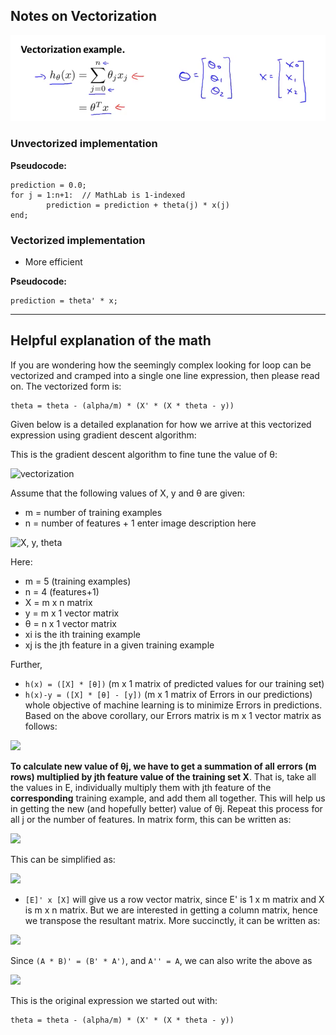 ## Notes on Vectorization

![vectorization](https://github.com/zee-nguyen/Stanford_Machine_Learning/blob/master/assets/vectorization.png?raw=true)

### Unvectorized implementation

**Pseudocode:**

```
prediction = 0.0;
for j = 1:n+1:  // MathLab is 1-indexed
        prediction = prediction + theta(j) * x(j)
end;
```

### Vectorized implementation

- More efficient

**Pseudocode:**

```
prediction = theta' * x;
```

---

## Helpful explanation of the math

If you are wondering how the seemingly complex looking for loop can be vectorized and cramped into a single one line expression, then please read on. The vectorized form is:

```
theta = theta - (alpha/m) * (X' * (X * theta - y))
```

Given below is a detailed explanation for how we arrive at this vectorized expression using gradient descent algorithm:

This is the gradient descent algorithm to fine tune the value of θ:

![vectorization](https://i.stack.imgur.com/kFsJC.png)

Assume that the following values of X, y and θ are given:

- m = number of training examples
- n = number of features + 1
enter image description here

![X, y, theta](https://i.stack.imgur.com/Cdilc.png)

Here:

- m = 5 (training examples)
- n = 4 (features+1)
- X = m x n matrix
- y = m x 1 vector matrix
- θ = n x 1 vector matrix
- xi is the ith training example
- xj is the jth feature in a given training example

Further,

- `h(x) = ([X] * [θ])` (m x 1 matrix of predicted values for our training set)
- `h(x)-y = ([X] * [θ] - [y])` (m x 1 matrix of Errors in our predictions)
whole objective of machine learning is to minimize Errors in predictions. Based on the above corollary, our Errors matrix is m x 1 vector matrix as follows:

![](https://i.stack.imgur.com/W8ath.png)

**To calculate new value of θj, we have to get a summation of all errors (m rows) multiplied by jth feature value of the training set X**. That is, take all the values in E, individually multiply them with jth feature of the **corresponding** training example, and add them all together. This will help us in getting the new (and hopefully better) value of θj. Repeat this process for all j or the number of features. In matrix form, this can be written as:

![](https://i.stack.imgur.com/hqhDl.png)

This can be simplified as:

![](https://i.stack.imgur.com/TZ96A.png)

- `[E]' x [X]` will give us a row vector matrix, since E' is 1 x m matrix and X is m x n matrix. But we are interested in getting a column matrix, hence we transpose the resultant matrix.
More succinctly, it can be written as:

![](https://i.stack.imgur.com/pzwQL.png)

Since `(A * B)' = (B' * A')`, and `A'' = A`, we can also write the above as

![](https://i.stack.imgur.com/z0xA3.png)

This is the original expression we started out with:

```
theta = theta - (alpha/m) * (X' * (X * theta - y))
```
